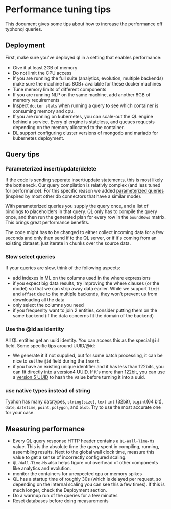 # Performance tuning tips

This document gives some tips about how to increase the performance off typhonql queries.

## Deployment

First, make sure you've deployed ql in a setting that enables performance:

- Give it at least 2GB of memory
- Do not limit the CPU access
- If you are running the full suite (analytics, evolution, multiple backends) make sure the machine has 8GB+ available for these docker machines
- Tune memory limits of different components
- If you are running NLP on the same machine, add another 8GB of memory requirements
- Inspect `docker stats` when running a query to see which container is consuming memory and cpu.
- If you are running on kubernetes, you can scale-out the QL engine behind a service. Every ql engine is stateless, and queues requests depending on the memory allocated to the container.
- DL support configuring cluster versions of mongodb and mariadb for kubernetes deployment.

## Query tips

### Parameterized insert/update/delete

If the code is sending seperate insert/update statements, this is most likely the bottleneck. Our query compilation is relativly complex (and less tuned for performance). For this specific reason we added [parameterized queries](typhonql.md#parameterized-queries) (inspired by most other db connectors that have a similar mode).

With parameterized queries you supply the query once, and a list of bindings to placeholders in that query. QL only has to compile the query once, and then run the generated plan for every row in the `boundRows` matrix. This brings great performance benefits.

The code might has to be changed to either collect incoming data for a few seconds and only then send if to the QL server, or if it's coming from an existing dataset, just iterate in chunks over the source data.

### Slow select queries

If your queries are slow, think of the following aspects:

- add indexes in ML on the columns used in the where expressions
- if you expect big data results, try improving the where clauses (or the model) so that we can strip away data earlier. While we support `limit` and `offset` due to the multiple backends, they won't prevent us from downloading all the data
- only select the columns you need
- if you frequenlty want to join 2 entities, consider putting them on the same backend (if the data concerns fit the domain of the backend)


### Use the @id as identity

All QL entities get an uuid identity. You can access this as the special `@id` field. Some specific tips around UUID/@id:

- We generate it if not supplied, but for some batch processing, it can be nice to set the `@id` field during the `insert`.
- if you have an existing unique identifier and it has less than 122bits, you can fit directly into a [version4 UUID](https://en.wikipedia.org/wiki/Universally_unique_identifier#Version_4_(random)). If it's more than 122bit, you can use a [version 5 UUID](https://en.wikipedia.org/wiki/Universally_unique_identifier#Versions_3_and_5_(namespace_name-based)) to hash the value before turning it into a uuid.

### use native types instead of string

Typhon has many datatypes, `string[size]`, `text` `int` (32bit), `bigint`(64 bit), `date`, `datetime`, `point`, `polygon`, and `blob`. Try to use the most accurate one for your case.

## Measuring performance

- Every QL query response HTTP header contains a `QL-Wall-Time-Ms` value. This is the absolute time the query spent in compiling, running, assembling results. Next to the global wall clock time, measure this value to get a sense of incorrectly configured scaling.
- `QL-Wall-Time-Ms` also helps figure out overhead of other components like analytics and evolution.
- monitor the containers for unexpected cpu or memory spikes
- QL has a startup time of roughly 30s (which is delayed per request, so depending on the internal scaling you can see this a few times). If this is much longer, check the Deployment section. 
- Do a warmup run of the queries for a few minutes
- Reset databases before doing measurements

